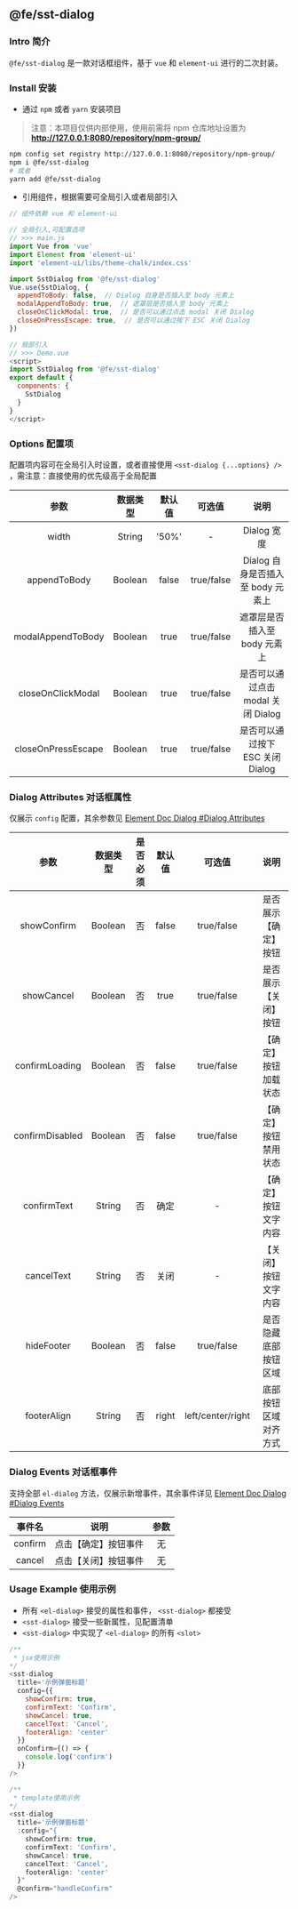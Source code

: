 ## @fe/sst-dialog

### Intro 简介

`@fe/sst-dialog` 是一款对话框组件，基于 `vue` 和 `element-ui` 进行的二次封装。

### Install 安装

- 通过 `npm` 或者 `yarn` 安装项目

> 注意：本项目仅供内部使用，使用前需将 npm 仓库地址设置为 **http://127.0.0.1:8080/repository/npm-group/**

```bash
npm config set registry http://127.0.0.1:8080/repository/npm-group/
npm i @fe/sst-dialog
# 或者
yarn add @fe/sst-dialog
```

- 引用组件，根据需要可全局引入或者局部引入

```javascript
// 组件依赖 vue 和 element-ui

// 全局引入,可配置选项
// >>> main.js
import Vue from 'vue'
import Element from 'element-ui'
import 'element-ui/libs/theme-chalk/index.css'

import SstDialog from '@fe/sst-dialog'
Vue.use(SstDialog, {
  appendToBody: false,  // Dialog 自身是否插入至 body 元素上
  modalAppendToBody: true,  // 遮罩层是否插入至 body 元素上
  closeOnClickModal: true,  // 是否可以通过点击 modal 关闭 Dialog
  closeOnPressEscape: true,  // 是否可以通过按下 ESC 关闭 Dialog
})

// 局部引入
// >>> Demo.vue
<script>
import SstDialog from '@fe/sst-dialog'
export default {
  components: {
    SstDialog
  }
}
</script>
```

### Options 配置项

配置项内容可在全局引入时设置，或者直接使用 `<sst-dialog {...options} />` ，需注意：直接使用的优先级高于全局配置

|        参数        | 数据类型 | 默认值 |   可选值   |                说明                |
| :----------------: | :------: | :----: | :--------: | :--------------------------------: |
|       width        |  String  | '50%'  |     -      |            Dialog 宽度             |
|    appendToBody    | Boolean  | false  | true/false | Dialog 自身是否插入至 body 元素上  |
| modalAppendToBody  | Boolean  |  true  | true/false |    遮罩层是否插入至 body 元素上    |
| closeOnClickModal  | Boolean  |  true  | true/false | 是否可以通过点击 modal 关闭 Dialog |
| closeOnPressEscape | Boolean  |  true  | true/false |  是否可以通过按下 ESC 关闭 Dialog  |

### Dialog Attributes 对话框属性

仅展示 `config` 配置，其余参数见 [Element Doc Dialog #Dialog Attributes](https://element.eleme.cn/#/zh-CN/component/dialog)

|      参数       | 数据类型 | 是否必须 | 默认值 |      可选值       |         说明         |
| :-------------: | :------: | :------: | :----: | :---------------: | :------------------: |
|   showConfirm   | Boolean  |    否    | false  |    true/false     | 是否展示【确定】按钮 |
|   showCancel    | Boolean  |    否    |  true  |    true/false     | 是否展示【关闭】按钮 |
| confirmLoading  | Boolean  |    否    | false  |    true/false     | 【确定】按钮加载状态 |
| confirmDisabled | Boolean  |    否    | false  |    true/false     | 【确定】按钮禁用状态 |
|   confirmText   |  String  |    否    |  确定  |         -         | 【确定】按钮文字内容 |
|   cancelText    |  String  |    否    |  关闭  |         -         | 【关闭】按钮文字内容 |
|   hideFooter    | Boolean  |    否    | false  |    true/false     | 是否隐藏底部按钮区域 |
|   footerAlign   |  String  |    否    | right  | left/center/right | 底部按钮区域对齐方式 |

### Dialog Events 对话框事件

支持全部 `el-dialog` 方法，仅展示新增事件，其余事件详见 [Element Doc Dialog #Dialog Events](https://element.eleme.cn/#/zh-CN/component/dialog)

| 事件名  |         说明         | 参数 |
| :-----: | :------------------: | :--: |
| confirm | 点击【确定】按钮事件 |  无  |
| cancel  | 点击【关闭】按钮事件 |  无  |

### Usage Example 使用示例

- 所有 `<el-dialog>` 接受的属性和事件， `<sst-dialog>` 都接受
- `<sst-dialog>` 接受一些新属性，见配置清单
- `<sst-dialog>` 中实现了 `<el-dialog>` 的所有 `<slot>`

```javascript
/**
 * jsx使用示例
*/
<sst-dialog
  title='示例弹窗标题'
  config={{
    showConfirm: true,
    confirmText: 'Confirm',
    showCancel: true,
    cancelText: 'Cancel',
    footerAlign: 'center'
  }}
  onConfirm={() => {
    console.log('confirm')
  }}
/>

/**
 * template使用示例
*/
<sst-dialog
  title='示例弹窗标题'
  :config="{
    showConfirm: true,
    confirmText: 'Confirm',
    showCancel: true,
    cancelText: 'Cancel',
    footerAlign: 'center'
  }"
  @confirm="handleConfirm"
/>
```
